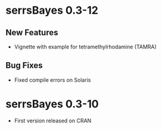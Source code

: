 # serrsBayes 0.3-12

## New Features

* Vignette with example for tetramethylrhodamine (TAMRA)

## Bug Fixes

* Fixed compile errors on Solaris

# serrsBayes 0.3-10

* First version released on CRAN
